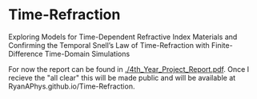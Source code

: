 # Time-Refraction
Exploring Models for Time-Dependent Refractive Index Materials and Confirming the Temporal Snell’s Law of Time-Refraction with Finite-Difference Time-Domain Simulations

For now the report can be found in <a href="https://github.com/RyanAPhys/Time-Refraction/blob/main/4th_Year_Project_Report.pdf">./4th_Year_Project_Report.pdf</a>. Once I recieve the "all clear" this will be made public and will be available at RyanAPhys.github.io/Time-Refraction.
